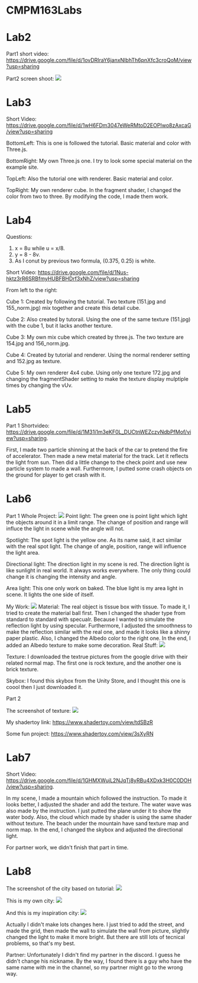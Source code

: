# CMPM163Labs
# Lab2

Part1 short video: https://drive.google.com/file/d/1ovDRIraY6janxNIbhTh6pnXfc3croQoM/view?usp=sharing

Part2 screen shoot: <img src ="Screenshoot/Xuqi Lab2.png">

# Lab3

Short Video: https://drive.google.com/file/d/1wH6FDm3047eWeRMtoD2EOPIwo8zAxcaG/view?usp=sharing

BottomLeft: This is one is followed the tutorial. Basic material and color with Three.js.

BottomRight: My own Three.js one. I try to look some special material on the example site.

TopLeft: Also the tutorial one with renderer. Basic material and color.

TopRight: My own renderer cube. In the fragment shader, I changed the color from two to three. By modifying the code, I made them work.

# Lab4
Questions:
1. x = 8u while u = x/8.
2. y = 8 - 8v.
3. As I conut by previous two formula, (0.375, 0.25) is white.

Short Video: https://drive.google.com/file/d/1Nus-hktz3rR6SRBfmyHUBFBHDrf3xNhZ/view?usp=sharing

From left to the right:

Cube 1: Created by following the tutorial. Two texture (151.jpg and 155_norm.jpg) mix together and create this detail cube.

Cube 2: Also created by tutorail. Using the one of the same texture (151.jpg) with the cube 1, but it lacks another texture.

Cube 3: My own mix cube which created by three.js. The two texture are 154.jpg and 156_norm.jpg.

Cube 4: Created by tutorial and renderer. Using the normal renderer setting and 152.jpg as texture.

Cube 5: My own renderer 4x4 cube. Using only one texture 172.jpg and changing the fragmentShader setting to make the texture display mulptiple times by changing the vUv.

# Lab5

Part 1
Shortvideo: https://drive.google.com/file/d/1M31i1m3eKF0L_DUCtnWEZczvNdbPfMof/view?usp=sharing.

First, I made two particle shinning at the back of the car to pretend the fire of accelerator. Then made a new metal material for the track. Let it reflects the light from sun. Then did a little change to the check point and use new particle system to made a wall. Furthermore, I putted some crash objects on the ground for player to get crash with it.

# Lab6

Part 1
Whole Project: <img src ="Screenshoot/Lab6WholeProject.png">
Point light: The green one is point light which light the objects around it in a limit range. The change of position and range will influce the light in scene while the angle will not.

Spotlight: The spot light is the yellow one. As its name said, it act similar with the real spot light. The change of angle, position, range will influence the light area. 

Directional light: The direction light in my scene is red. The direction light is like sunlight in real world. It always works everywhere. The only thing could change it is changing the intensity and angle.

Area light: This one only work on baked. The blue light is my area light in scene. It lights the one side of itself.

My Work: <img src ="Screenshoot/Lab6MaterialObject.png">
Material: The real object is tissue box with tissue. To made it, I tried to create the material ball first. Then I changed the shader type from standard to standard with specualr. Because I wanted to simulate the reflection light by using specular. Furthermore, I adjusted the smoothness to make the reflection similar with the real one, and made it looks like a shinny paper plastic. Also, I changed the Albedo color to the right one. In the end, I added an Albedo texture to make some decoration. 
Real Stuff: <img src ="Screenshoot/Lab6RealObject.jpg">

Texture: I downloaded the textrue pictures from the google drive with their related normal map. The first one is rock texture, and the another one is brick texture.

Skybox: I found this skybox from the Unity Store, and I thought this one is coool then I just downloaded it.

Part 2

The screenshot of texture: <img src ="Screenshoot/Part2Texture.png">

My shadertoy link: https://www.shadertoy.com/view/tdSBzR

Some fun project: https://www.shadertoy.com/view/3sXyRN

# Lab7
Short Video: https://drive.google.com/file/d/1GHMXWujL2NJqTj8yRBu4XDxk3H0C0DOH/view?usp=sharing.

In my scene, I made a mountain which followed the instruction. To made it looks better, I adjusted the shader and add the texture. The water wave was also made by the instruction. I just putted the plane under it to show the water body. Also, the cloud which made by shader is using the same shader without texture. The beach under the mountain have sand texture map and norm map. In the end, I changed the skybox and adjusted the directional light.

For partner work, we didn't finish that part in time.

# Lab8
The screenshot of the city based on tutorial: <img src ="Screenshoot/lab8TutorialCity.png">

This is my own city: <img src ="Screenshoot/lab8MyOwnCity.png">

And this is my inspiration city: <img src ="Screenshoot/lab8Inspiration.png">

Actually I didn't make lots changes here. I just tried to add the street, and made the grid, then made the wall to simulate the wall from picture, slightly changed the light to make it more bright. But there are still lots of tecnical problems, so that's my best.

Partner:
Unfortunately I didn't find my partner in the discord. I guess he didn't change his nickname. By the way, I found there is a guy who have the same name with me in the channel, so my partner might go to the wrong way.
